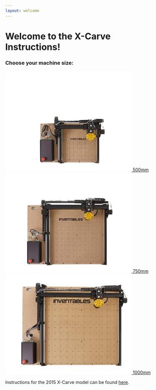 ```yaml
---
layout: welcome
---
```

<div class="container container--welcome">
  <h1>Welcome to the X-Carve Instructions!</h1>
  <h3>Choose your machine size:</h3>
  <div class="row row--machinesize">
    <a class="col-md-4" href="/500mm/">
      <img src= "xc-500.png">
      <span>500mm</span>
    </a>
    <a class="col-md-4" href="/750mm/">
      <img src= "xc-750.png">
      <span>750mm</span>
    </a>
    <a class="col-md-4" href="/1000mm/">
      <img src= "xc-1000.png">
      <span>1000mm</span>
    </a>
  </div>
  <p class="link-2015">Instructions for the 2015 X-Carve model can be found <a href="/xcarve2015/">here</a>.</p>
</div>